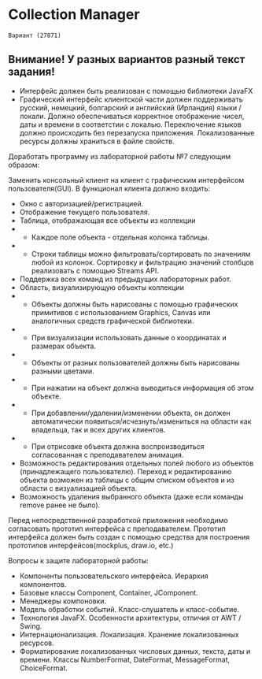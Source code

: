 # Collection Manager

`Вариант (27871)`

## Внимание! У разных вариантов разный текст задания!

- Интерфейс должен быть реализован с помощью библиотеки JavaFX
- Графический интерфейс клиентской части должен поддерживать русский, немецкий, болгарский и английский (Ирландия) языки / локали. Должно обеспечиваться корректное отображение чисел, даты и времени в соответстии с локалью. Переключение языков должно происходить без перезапуска приложения. Локализованные ресурсы должны храниться в файле свойств.

Доработать программу из лабораторной работы №7 следующим образом:

Заменить консольный клиент на клиент с графическим интерфейсом пользователя(GUI).
В функционал клиента должно входить:


- Окно с авторизацией/регистрацией.
 - Отображение текущего пользователя.
 - Таблица, отображающая все объекты из коллекции
 -  - Каждое поле объекта - отдельная колонка таблицы.
 -  - Строки таблицы можно фильтровать/сортировать по значениям любой из колонок. Сортировку и фильтрацию значений столбцов реализовать с помощью Streams API.
 - Поддержка всех команд из предыдущих лабораторных работ.
 - Область, визуализирующую объекты коллекции
 -  - Объекты должны быть нарисованы с помощью графических примитивов с использованием Graphics, Canvas или аналогичных средств графической библиотеки.
 -  - При визуализации использовать данные о координатах и размерах объекта.
 -  - Объекты от разных пользователей должны быть нарисованы разными цветами.
 -  - При нажатии на объект должна выводиться информация об этом объекте.
 -  - При добавлении/удалении/изменении объекта, он должен автоматически появиться/исчезнуть/измениться  на области как владельца, так и всех других клиентов. 
 -  - При отрисовке объекта должна воспроизводиться согласованная с преподавателем анимация.
 - Возможность редактирования отдельных полей любого из объектов (принадлежащего пользователю). Переход к редактированию объекта возможен из таблицы с общим списком объектов и из области с визуализацией объекта.
 - Возможность удаления выбранного объекта (даже если команды remove ранее не было).

Перед непосредственной разработкой приложения необходимо согласовать прототип интерфейса с преподавателем. Прототип интерфейса должен быть создан с помощью средства для построения прототипов интерфейсов(mockplus, draw.io, etc.)

Вопросы к защите лабораторной работы:

 - Компоненты пользовательского интерфейса. Иерархия компонентов.
 - Базовые классы Component, Container, JComponent.
 - Менеджеры компоновки.
 - Модель обработки событий. Класс-слушатель и класс-событие.
 - Технология JavaFX. Особенности архитектуры, отличия от AWT / Swing.
 - Интернационализация. Локализация. Хранение локализованных ресурсов.
 - Форматирование локализованных числовых данных, текста, даты и времени. Классы NumberFormat, DateFormat, MessageFormat, ChoiceFormat.
